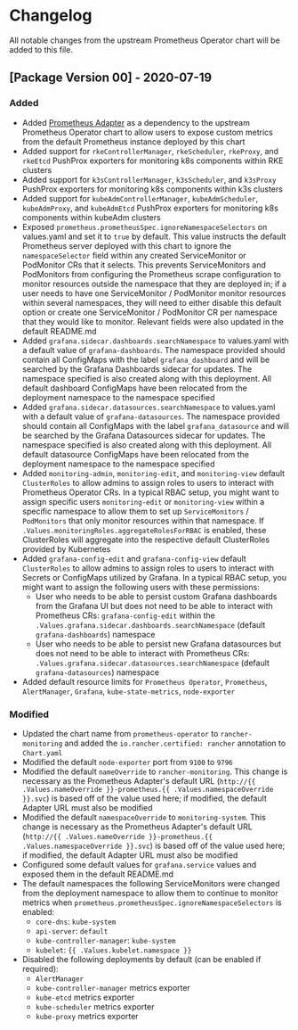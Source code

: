 # Changelog
All notable changes from the upstream Prometheus Operator chart will be added to this file.

## [Package Version 00] - 2020-07-19
### Added
- Added [Prometheus Adapter](https://github.com/helm/charts/tree/master/stable/prometheus-adapter) as a dependency to the upstream Prometheus Operator chart to allow users to expose custom metrics from the default Prometheus instance deployed by this chart
- Added support for `rkeControllerManager`, `rkeScheduler`, `rkeProxy`, and `rkeEtcd` PushProx exporters for monitoring k8s components within RKE clusters
- Added support for `k3sControllerManager`, `k3sScheduler`, and `k3sProxy` PushProx exporters for monitoring k8s components within k3s clusters
- Added support for `kubeAdmControllerManager`, `kubeAdmScheduler`, `kubeAdmProxy`, and `kubeAdmEtcd` PushProx exporters for monitoring k8s components within kubeAdm clusters
- Exposed `prometheus.prometheusSpec.ignoreNamespaceSelectors` on values.yaml and set it to `true` by default. This value instructs the default Prometheus server deployed with this chart to ignore the `namespaceSelector` field within any created ServiceMonitor or PodMonitor CRs that it selects. This prevents ServiceMonitors and PodMonitors from configuring the Prometheus scrape configuration to monitor resources outside the namespace that they are deployed in; if a user needs to have one ServiceMonitor / PodMonitor monitor resources within several namespaces, they will need to either disable this default option or create one ServiceMonitor / PodMonitor CR per namespace that they would like to monitor. Relevant fields were also updated in the default README.md
- Added `grafana.sidecar.dashboards.searchNamespace` to values.yaml with a default value of `grafana-dashboards`. The namespace provided should contain all ConfigMaps with the label `grafana_dashboard` and will be searched by the Grafana Dashboards sidecar for updates. The namespace specified is also created along with this deployment. All default dashboard ConfigMaps have been relocated from the deployment namespace to the namespace specified
- Added `grafana.sidecar.datasources.searchNamespace` to values.yaml with a default value of `grafana-datasources`. The namespace provided should contain all ConfigMaps with the label `grafana_datasource` and will be searched by the Grafana Datasources sidecar for updates. The namespace specified is also created along with this deployment. All default datasource ConfigMaps have been relocated from the deployment namespace to the namespace specified
- Added `monitoring-admin`, `monitoring-edit`, and `monitoring-view` default `ClusterRoles` to allow admins to assign roles to users to interact with Prometheus Operator CRs. In a typical RBAC setup, you might want to assign specific users `monitoring-edit` or `monitoring-view` within a specific namespace to allow them to set up `ServiceMonitors` / `PodMonitors` that only monitor resources within that namespace. If `.Values.monitoringRoles.aggregateRolesForRBAC` is enabled, these ClusterRoles will aggregate into the respective default ClusterRoles provided by Kubernetes
- Added `grafana-config-edit` and `grafana-config-view` default `ClusterRoles` to allow admins to assign roles to users to interact with Secrets or ConfigMaps utilized by Grafana. In a typical RBAC setup, you might want to assign the following users with these permissions:
    - User who needs to be able to persist custom Grafana dashboards from the Grafana UI but does not need to be able to interact with Prometheus CRs: `grafana-config-edit` within the `.Values.grafana.sidecar.dashboards.searchNamespace` (default `grafana-dashboards`) namespace
    - User who needs to be able to persist new Grafana datasources but does not need to be able to interact with Prometheus CRs: `.Values.grafana.sidecar.datasources.searchNamespace` (default `grafana-datasources`) namespace
- Added default resource limits for `Prometheus Operator`, `Prometheus`, `AlertManager`, `Grafana`, `kube-state-metrics`, `node-exporter`
### Modified
- Updated the chart name from `prometheus-operator` to `rancher-monitoring` and added the `io.rancher.certified: rancher` annotation to `Chart.yaml`
- Modified the default `node-exporter` port from `9100` to `9796`
- Modified the default `nameOverride` to `rancher-monitoring`. This change is necessary as the Prometheus Adapter's default URL (`http://{{ .Values.nameOverride }}-prometheus.{{ .Values.namespaceOverride }}.svc`) is based off of the value used here; if modified, the default Adapter URL must also be modified
- Modified the default `namespaceOverride` to `monitoring-system`. This change is necessary as the Prometheus Adapter's default URL (`http://{{ .Values.nameOverride }}-prometheus.{{ .Values.namespaceOverride }}.svc`) is based off of the value used here; if modified, the default Adapter URL must also be modified
- Configured some default values for `grafana.service` values and exposed them in the default README.md
- The default namespaces the following ServiceMonitors were changed from the deployment namespace to allow them to continue to monitor metrics when `prometheus.prometheusSpec.ignoreNamespaceSelectors` is enabled:
    - `core-dns`: `kube-system`
    - `api-server`: `default`
    - `kube-controller-manager`: `kube-system`
    - `kubelet`: `{{ .Values.kubelet.namespace }}`
- Disabled the following deployments by default (can be enabled if required):
    - `AlertManager`
    - `kube-controller-manager` metrics exporter
    - `kube-etcd` metrics exporter
    - `kube-scheduler` metrics exporter
    - `kube-proxy` metrics exporter